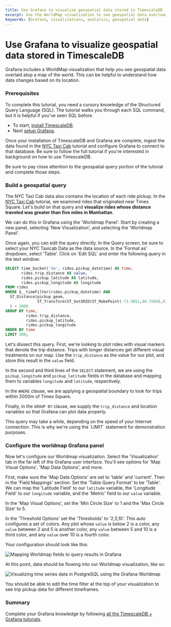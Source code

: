```yaml
---
title: Use Grafana to visualize geospatial data stored in TimescaleDB
excerpt: Use the WorldMap visualization to see geospatial data overload on a map of the world
keywords: [Grafana, visualizations, analytics, geospatial data]
---
```


# Use Grafana to visualize geospatial data stored in TimescaleDB

Grafana includes a WorldMap visualization that help you see geospatial data overlaid
atop a map of the world. This can be helpful to understand how data changes based on
its location.

### Prerequisites

To complete this tutorial, you need a cursory knowledge of the Structured Query
Language (SQL). The tutorial walks you through each SQL command, but it is
helpful if you've seen SQL before.

* To start, [install TimescaleDB][install-timescale].
* Next [setup Grafana][install-grafana].

Once your installation of TimescaleDB and Grafana are complete, ingest the data found
in the [NYC Taxi Cab][nyc-taxi] tutorial and configure Grafana to connect
to that database. Be sure to follow the full tutorial if you're interested in background
on how to use TimescaleDB.

<highlight type="tip">
 Be sure to pay close attention to the geospatial query portion
 of the tutorial and complete those steps.
</highlight>

### Build a geospatial query

The NYC Taxi Cab data also contains the location of each ride pickup. In the
[NYC Taxi Cab][nyc-taxi] tutorial, we examined rides that originated
near Times Square. Let's build on that query and
**visualize rides whose distance traveled was greater than five miles in Manhattan**.

We can do this in Grafana using the 'Worldmap Panel'. Start by creating a
new panel, selecting 'New Visualization', and selecting the 'Worldmap Panel'.

Once again, you can edit the query directly. In the Query screen, be sure
to select your NYC Taxicab Data as the data source. In the 'Format as' dropdown,
select 'Table'. Click on 'Edit SQL' and enter the following query in the text window:

```sql
SELECT time_bucket('5m', rides.pickup_datetime) AS time,
       rides.trip_distance AS value,
       rides.pickup_latitude AS latitude,
       rides.pickup_longitude AS longitude
FROM rides
WHERE $__timeFilter(rides.pickup_datetime) AND
  ST_Distance(pickup_geom,
              ST_Transform(ST_SetSRID(ST_MakePoint(-73.9851,40.7589),4326),2163)
  ) < 2000
GROUP BY time,
         rides.trip_distance,
         rides.pickup_latitude,
         rides.pickup_longitude
ORDER BY time
LIMIT 500;
```

Let's dissect this query. First, we're looking to plot rides with visual markers that
denote the trip distance. Trips with longer distances get different visual treatments
on our map. Use the `trip_distance` as the value for our plot, and store
this result in the `value` field.

In the second and third lines of the `SELECT` statement, we are using the `pickup_longitude`
and `pickup_latitude` fields in the database and mapping them to variables `longitude`
and `latitude`, respectively.

In the `WHERE` clause, we are applying a geospatial boundary to look for trips within
2000m of Times Square.

Finally, in the `GROUP BY` clause, we supply the `trip_distance` and location variables
so that Grafana can plot data properly.

<highlight type="warning">
 This query may take a while, depending on the speed of your Internet connection. This
 is why we're using the `LIMIT` statement for demonstration purposes.
</highlight>

### Configure the worldmap Grafana panel

Now let's configure our Worldmap visualization. Select the 'Visualization' tab in the far
left of the Grafana user interface. You'll see options for 'Map Visual Options', 'Map Data Options',
and more.

First, make sure the 'Map Data Options' are set to 'table' and 'current'.  Then in
the 'Field Mappings' section. Set the 'Table Query Format' to be 'Table'.
We can map the 'Latitude Field' to our `latitude` variable, the 'Longitude Field' to
our `longitude` variable, and the 'Metric' field to our `value` variable.

In the 'Map Visual Options', set the 'Min Circle Size' to 1 and the 'Max Circle Size' to 5.

In the 'Threshold Options' set the 'Thresholds' to '2,5,10'. This auto configures a set
of colors. Any plot whose `value` is below 2 is a color, any `value` between 2 and 5 is another color, any `value` between 5 and 10 is a third color, and any `value` over 10
is a fourth color.

Your configuration should look like this:

<img class="main-content__illustration" src="https://assets.iobeam.com/images/docs/screenshots-for-grafana-tutorial/grafana-fieldmapping.png" alt="Mapping Worldmap fields to query results in Grafana"/>

At this point, data should be flowing into our Worldmap visualization, like so:

<img class="main-content__illustration" src="https://assets.iobeam.com/images/docs/screenshots-for-grafana-tutorial/grafana_worldmap_query_results.png" alt="Visualizing time series data in PostgreSQL using the Grafana Worldmap"/>

You should be able to edit the time filter at the top of your visualization to see trip pickup data
for different timeframes.

### Summary

Complete your Grafana knowledge by following [all the TimescaleDB + Grafana tutorials][tutorial-grafana].

[install-grafana]: /timescaledb/:currentVersion:/tutorials/grafana/installation
[install-timescale]: /install/latest/
[nyc-taxi]: /timescaledb/:currentVersion:/tutorials/nyc-taxi-cab
[tutorial-grafana]: /timescaledb/:currentVersion:/tutorials/grafana

